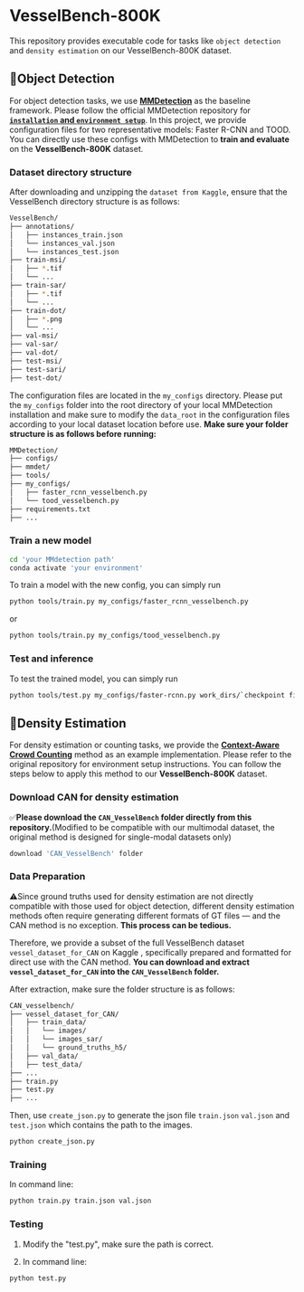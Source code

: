 # VesselBench-800K

This repository provides executable code for tasks like `object detection` and `density estimation` on our VesselBench-800K dataset.

## 🚀Object Detection

For object detection tasks, we use **[MMDetection](https://github.com/open-mmlab/mmdetection)** as the baseline framework. Please follow the official MMDetection repository for **[`installation` and `environment setup`](https://mmdetection.readthedocs.io/en/latest/get_started.html)**. In this project, we provide configuration files for two representative models: Faster R-CNN and TOOD. You can directly use these configs with MMDetection to **train and evaluate** on the **VesselBench-800K** dataset.

### Dataset directory structure
After downloading and unzipping the `dataset from Kaggle`, ensure that the VesselBench directory structure is as follows:
```bash
VesselBench/
├── annotations/
│   ├── instances_train.json
│   └── instances_val.json
│   └── instances_test.json
├── train-msi/
│   ├── *.tif
│   └── ...
├── train-sar/
│   ├── *.tif
│   └── ...
├── train-dot/
│   ├── *.png
│   └── ...
├── val-msi/
├── val-sar/
├── val-dot/
├── test-msi/
├── test-sari/
├── test-dot/
```

The configuration files are located in the `my_configs` directory. Please put the `my_configs` folder into the root directory of your local MMDetection installation and make sure to modify the `data_root` in the configuration files according to your local dataset location before use.
**Make sure your folder structure is as follows before running:**
```bash
MMDetection/
├── configs/
├── mmdet/
├── tools/
├── my_configs/
│   ├── faster_rcnn_vesselbench.py
│   └── tood_vesselbench.py
├── requirements.txt
├── ...
```

### Train a new model
```bash
cd 'your MMdetection path'
conda activate 'your environment'
```
To train a model with the new config, you can simply run
```bash
python tools/train.py my_configs/faster_rcnn_vesselbench.py
```
or 
```bash
python tools/train.py my_configs/tood_vesselbench.py
```

### Test and inference
To test the trained model, you can simply run
```bash
python tools/test.py my_configs/faster-rcnn.py work_dirs/`checkpoint file`
```

## 🚀Density Estimation

For density estimation or counting tasks, we provide the **[Context-Aware Crowd Counting](https://github.com/weizheliu/Context-Aware-Crowd-Counting)** method as an example implementation. Please refer to the original repository for environment setup instructions. You can follow the steps below to apply this method to our **VesselBench-800K** dataset.

### Download CAN for density estimation 
✅**Please download the `CAN_VesselBench` folder directly from this repository.**(Modified to be compatible with our multimodal dataset, the original method is designed for single-modal datasets only)
```bash
download 'CAN_VesselBench' folder
```

### Data Preparation 
⚠️Since ground truths used for density estimation are not directly compatible with those used for object detection, different density estimation methods often require generating different formats of GT files — and the CAN method is no exception. **This process can be tedious.**

Therefore, we provide a subset of the full VesselBench dataset `vessel_dataset_for_CAN` on Kaggle , specifically prepared and formatted for direct use with the CAN method. **You can download and extract `vessel_dataset_for_CAN` into the `CAN_VesselBench` folder.**

After extraction, make sure the folder structure is as follows:

```bash
CAN_vesselbench/
├── vessel_dataset_for_CAN/
│   ├── train_data/
│   │   └── images/
│   │   └── images_sar/
│   │   └── ground_truths_h5/
│   ├── val_data/
│   ├── test_data/
├── ...
├── train.py
├── test.py
├── ...
```

Then, use `create_json.py` to generate the json file `train.json` `val.json` and `test.json` which contains the path to the images.
```bash
python create_json.py
```


### Training
In command line:
```bash
python train.py train.json val.json
```

### Testing
1.  Modify the "test.py", make sure the path is correct.

2.  In command line:

```bash
python test.py
```



